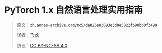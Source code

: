 # PyTorch 1.x 自然语言处理实用指南

> 原文：[`zh.annas-archive.org/md5/da825e03093e3d0e5022fb90bb0f3499`](https://zh.annas-archive.org/md5/da825e03093e3d0e5022fb90bb0f3499)
> 
> 译者：[飞龙](https://github.com/wizardforcel)
> 
> 协议：[CC BY-NC-SA 4.0](http://creativecommons.org/licenses/by-nc-sa/4.0/)
